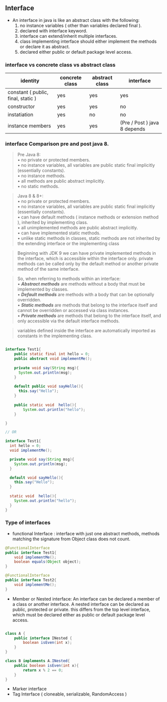 ## Interface

- An interface in java is like an abstract class with the following:
    1. no instance variables ( other than variables declared final ).
    2. declared with interface keyword.
    3. interface can extend/inherit multiple interfaces.
    4. class implementing interface should either implement the methods or declare it as abstract.
    5. declared either public or default package level access.

### interface vs concrete class vs abstract class

| identity | concrete class | abstract class | interface                    | 
| -------- | -------------- | -------------- |------------------------------|
| constant ( public, final, static ) | yes | yes| yes                          |
| constructor | yes | yes | no                           |
|instatiation | yes | no | no                           |
| instance members | yes | yes | (Pre / Post ) java 8 depends |

### interface Comparison pre and post java 8.
>Pre Java 8:<br>
  • no private or protected members.<br>
  • no instance variables, all variables are public static final implicitly (essentially constants).<br>
  • no instance methods.<br>
  • all methods are public abstract implicitly.<br>
  • no static methods.<br>

>Java 8 & 8+:<br>
  • no private or protected members.<br>
  • no instance variables, all variables are public static final implicitly (essentially constants).<br>
  • can have default methods ( instance methods or extension method ), inherited by implementing class.<br>
  • all unimplemented methods are public abstract implicitly.<br>
  • can have implemented static methods.<br>
  • unlike static methods in classes, static methods are not inherited by the extending interface or the implementing class<br>


>Beginning with JDK 9 we can have private implemented methods in the interface, which is accessible within 
> the interface only. private methods can be called only by the default method or another private method of the same interface.

>So, when referring to methods within an interface:<br>
    • <b><i>Abstract methods</i></b> are methods without a body that must be implemented by classes.<br>
    • <b><i>Default methods</i></b> are methods with a body that can be optionally overridden.<br>
    • <b><i>Static methods</i></b> are methods that belong to the interface itself and cannot be overridden or accessed via class instances.<br>
    • <b><i>Private methods</i></b> are methods that belong to the interface itself, and only accessible via the default interface methods.<br>

>variables defined inside the interface are automatically imported as constants in the implementing class.


```java

interface Test1{
    public static final int hello = 0;
    public abstract void implementMe();
    
    private void say(String msg){
      System.out.println(msg);
    }
  
    default public void sayHello(){
      this.say("Hello");
    }
    
    public static void  hello(){
        System.out.println("hello");
    }

}

// OR 

interface Test1{
  int hello = 0;
  void implementMe();

  private void say(String msg){
    System.out.println(msg);
  }

  default void sayHello(){
    this.say("Hello");
  }
  
  static void  hello(){
    System.out.println("hello");
  }
}

```

### Type of interfaces
 - functional Interface : interface with just one abstract methods, methods matching the signature from Object class does not count.
  
```java
@FunctionalInterface
public interface Test1{
    void implementMe();
    boolean equals(Object object);
}

@FunctionalInterface
public interface Test2{
    void implementMe();
}
```

- Member or Nested interface: An interface can be declared a member of a class or another interface.
    A nested interface can be declared as public, protected or private. this differs from the top level
    interface, which must be declared either as public or default package level access.

```java

class A {
    public interface INested {
        boolean isEven(int x);
    }
}

class B implements A.INested{
    public boolean isEven(int x){
        return x % 2 == 0;
    }
}

```

- Marker interface
- Tag Interface ( cloneable, serializable, RandomAccess )

